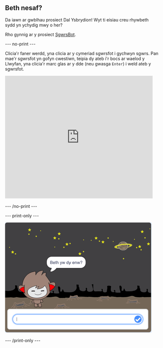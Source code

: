 ## Beth nesaf?

Da iawn ar gwblhau prosiect Dal Ysbrydion! Wyt ti eisiau creu rhywbeth sydd yn ychydig mwy o her?

Rho gynnig ar y prosiect [SgwrsBot](https://projects.raspberrypi.org/cy-GB/projects/chatbot?utm_source=pathway&utm_medium=whatnext&utm_campaign=projects).

--- no-print ---

Clicia'r faner werdd, yna clicia ar y cymeriad sgwrsfot i gychwyn sgwrs. Pan mae'r sgwrsfot yn gofyn cwestiwn, teipia dy ateb i'r bocs ar waelod y Llwyfan, yna clicia'r marc glas ar y dde (neu gwasga `Enter`) i weld ateb y sgwrsfot.

<div class="scratch-preview">
  <iframe allowtransparency="true" width="485" height="402" src="https://scratch.mit.edu/projects/embed/248864190/?autostart=false" 
  frameborder="0" scrolling="no"></iframe>
</div>

--- /no-print ---

--- print-only ---

![cwblhau'r prosiect](images/chatbot-preview.png)

--- /print-only ---